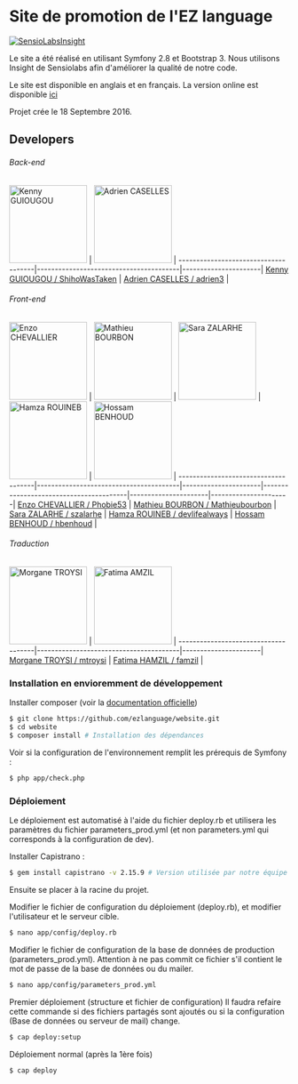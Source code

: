 Site de promotion de l'EZ language
==========
[![SensioLabsInsight](https://insight.sensiolabs.com/projects/4c050077-21b7-441e-b15b-56bed59cd8ea/big.png)](https://insight.sensiolabs.com/projects/4c050077-21b7-441e-b15b-56bed59cd8ea)

Le site a été réalisé en utilisant Symfony 2.8 et Bootstrap 3.
Nous utilisons Insight de Sensiolabs afin d'améliorer la qualité de notre code.

Le site est disponible en anglais et en français.
La version online est disponible [ici](http://ezlanguage.onetrickporo.com/fr/)

Projet crée le 18 Septembre 2016.

Developers
------
###### Back-end
[<img alt="Kenny GUIOUGOU" src="https://avatars2.githubusercontent.com/u/16425377" width="140">](https://github.com/ShihoWasTaken) |  [<img alt="Adrien CASELLES" src="https://avatars0.githubusercontent.com/u/22172746" width="140">](https://github.com/adrien3) |
-------------------------------------|----------------------------------------|----------------------|
[Kenny GUIOUGOU / ShihoWasTaken](https://github.com/ShihoWasTaken) | [Adrien CASELLES / adrien3](https://github.com/adrien3) |

###### Front-end
[<img alt="Enzo CHEVALLIER" src="https://avatars1.githubusercontent.com/u/6780510" width="140">](https://github.com/Phobie53) |  [<img alt="Mathieu BOURBON" src="https://avatars2.githubusercontent.com/u/14941924" width="140">](https://github.com/Mathieubourbon) | [<img alt="Sara ZALARHE" src="https://avatars0.githubusercontent.com/u/17701146" width="140">](https://github.com/szalarhe) |  [<img alt="Hamza ROUINEB" src="https://avatars3.githubusercontent.com/u/17543310" width="140">](https://github.com/devlifealways) |  [<img alt="Hossam BENHOUD" src="https://avatars1.githubusercontent.com/u/11867755" width="140">](https://github.com/hbenhoud) |
-------------------------------------|----------------------------------------|----------------------|----------------------------------------|----------------------|----------------------|
[Enzo CHEVALLIER / Phobie53](https://github.com/Phobie53) | [Mathieu BOURBON / Mathieubourbon](https://github.com/Mathieubourbon) | [Sara ZALARHE / szalarhe](https://github.com/szalarhe) | [Hamza ROUINEB / devlifealways](https://github.com/devlifealways) | [Hossam BENHOUD / hbenhoud](https://github.com/hbenhoud) |

###### Traduction
[<img alt="Morgane TROYSI" src="https://avatars1.githubusercontent.com/u/15076317" width="140">](https://github.com/mtroysi) |  [<img alt="Fatima AMZIL" src="https://avatars1.githubusercontent.com/u/11032715" width="140">](https://github.com/famzil) |
-------------------------------------|----------------------------------------|----------------------|
[Morgane TROYSI / mtroysi](https://github.com/mtroysi) | [Fatima HAMZIL / famzil](https://github.com/famzil) |

### Installation en envioremment de développement

Installer composer (voir la  [documentation officielle](https://getcomposer.org/download/))

```sh
$ git clone https://github.com/ezlanguage/website.git
$ cd website
$ composer install # Installation des dépendances
```

Voir si la configuration de l'environnement remplit les prérequis de Symfony :
```sh
$ php app/check.php
```

### Déploiement

Le déploiement est automatisé à l'aide du fichier deploy.rb et utilisera les paramètres du fichier parameters_prod.yml (et non parameters.yml qui corresponds à la configuration de dev).

Installer Capistrano :
```sh
$ gem install capistrano -v 2.15.9 # Version utilisée par notre équipe
```
Ensuite se placer à la racine du projet.

Modifier le fichier de configuration du déploiement (deploy.rb), et modifier l'utilisateur et le serveur cible.
```sh
$ nano app/config/deploy.rb
```

Modifier le fichier de configuration de la base de données de production (parameters_prod.yml).
Attention à ne pas commit ce fichier s'il contient le mot de passe de la base de données ou du mailer.
```sh
$ nano app/config/parameters_prod.yml
```

Premier déploiement (structure et fichier de configuration)
Il faudra refaire cette commande si des fichiers partagés sont ajoutés ou si la configuration (Base de données ou serveur de mail) change.
```sh
$ cap deploy:setup
```

Déploiement normal (après la 1ère fois)
```sh
$ cap deploy
```
